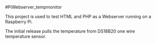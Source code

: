 #PiWebserver_tempmonitor

This project is used to test HTML and PHP as a Webserver running on a Raspberry Pi.

The initial release pulls the temperature from DS18B20 one wire temperature sensor.
